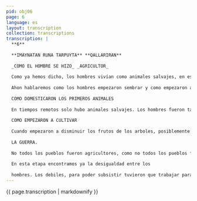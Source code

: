 ```yaml
---
pid: obj06
page: 6
language: es
layout: transcription
collection: transcriptions
transcription: |
  **6**
  
  **IMAYNATAN RUNA TARPUYTA** **QALLARIRAN**
  
  _COMO EL HOMBRE SE HIZO_ _AGRICULTOR_
  
  Como ya hemos dicho, los hombres vivían como animales salvajes, en esa forma de vida, y después de un largo proceso, surgió en el, el lenguaje, surgio posiblemente imitando a las bestias con las que habitaba, su lenguaje fue de gritos. Este lenguaje apareció en el hombre, cuando su cerebro se desarrollo suficientemente, cuando su sistema auditivo y su aparato fonador estuvieron condicionados para el lenguaje. También hemos hablado de como surgió la familia, en cuanto tiempo se formaron las sociedades tal como las conocemos: como vivieron y como se reprodujeron.
  
  Ahon hablaremos como los hombres empezaron sembrar y como empezaron a domesticar los animales.
  
  COMO DOMESTICARON LOS PRIMEROS ANIMALES
  
  En tiempos remotos solo hubo animales salvajes. Los hombres fueron también salvajes. Como quiera que no conocian el trabajo, sólo se alimentaron de los frutos de los arboles; esa fue la base de su sustento. Aun esta recolección fue difícil, encontrando en esta acción la muerte, porque muchas veces eran devorados por los animales. Al mismo tiempo, el hombre se empeñó en dar muerte a estos animales salvajes, de tal modo que a más de defenderse de ellos, se valían de su carne que empezaron a comer para sustentarse. Pero, cada vez era mas dificil darles caza, por eso surgió en ellos la idea de criarlos. Pero, como habían gigantescos animales, que clase de animales empezaron a criar. Fueron posiblemente los mis pequeños o los que les prestaron mayor utilidad. Ya en este periodo, los hombres empezaron a vivir en comunidades y entonces agrupandose rodearon a los animales, para que no pueden huir y los capturaron. Pero, debemos decir que a la par seguían existiendo grandes bestias, Como testimonio de lo que decimos, todavia estamos encontrando restos óseos de estos animales. Para darles una idea diremos que esos animales eran mas grandes que las casas que habitamos, conforme pasó el tiempo, estos animales fueron desapareciendo. Desde que los hombres de aquella época empezaron a criar animales, aparecieron los pueblos cuya forma de vida en el pastoreo.
  
  COMO EMPEZARON A CULTIVAR
  
  Cuando empezaron a disminuir los frutos de los arboles, posiblemente empezó también la cria de animales, un proceso similar se produce en la agricultura. Como los hombres, por el hecho se haberse convertido en pastores, ya no caminaban de un sitio a otro, como antes, también las mujeres dejaron de acompañarlos a donde iban, quedándose en determinadas zonas, mirando lo que criaban, se quedaron en sus casas. Por el hecho de quedarse en sus casas, fueron las mujeres las que descubrieron la agricultura, ellas nos hicieron conocer que la tierra habla que trabajar. Ellas nos enseñaron a sembrar la papa, el maíz, etc. Desde aquella vez existieron pueblos agricultores.
  
  LA GUERRA.
  
  No todos los pueblos fueron agricultores, como no todos los pueblos fueron cazadores i/o pastores. Hubo pueblos que se valleron de la guerra para subsistir, es decir que a través de la guerra obtenian los medios necesarios para su subsistencia, sometiendo a los pueblos agricultores y pastores, los convirtieron en esclavos, es decir los hicieron trabajar en su beneficio Desde aquel entonces aparecieron los esclavos y también surgieron las clases gobernantes
  
  En esta etapa encontramos ya la desigualdad entre los
  
  hombres. Los debiles, para poder subsistir tuvieron que trabajar para los poderosos. Pan llegar a este estado de cosas, pararon muchos años.
---
```


{{ page.transcription | markdownify }}
